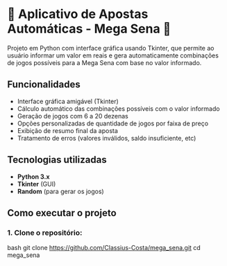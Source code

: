 # 🎰 Aplicativo de Apostas Automáticas - Mega Sena 🎰

Projeto em Python com interface gráfica usando Tkinter, que permite ao usuário informar um valor em reais e gera automaticamente combinações de jogos possíveis para a Mega Sena com base no valor informado.



##  Funcionalidades

- Interface gráfica amigável (Tkinter)
- Cálculo automático das combinações possíveis com o valor informado
- Geração de jogos com 6 a 20 dezenas
- Opções personalizadas de quantidade de jogos por faixa de preço
- Exibição de resumo final da aposta
- Tratamento de erros (valores inválidos, saldo insuficiente, etc)



##  Tecnologias utilizadas

- **Python 3.x**
- **Tkinter** (GUI)
- **Random** (para gerar os jogos)



## Como executar o projeto

### 1. Clone o repositório:

bash
git clone https://github.com/Classius-Costa/mega_sena.git
cd mega_sena
